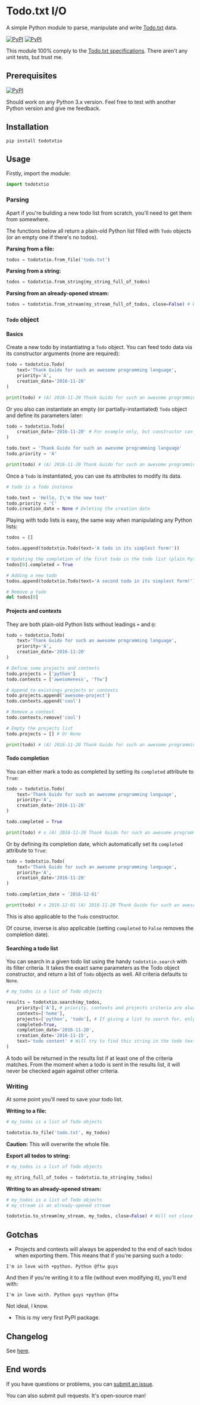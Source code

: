 # Todo.txt I/O

A simple Python module to parse, manipulate and write [Todo.txt](http://todotxt.com/) data.

[![PyPI](https://img.shields.io/pypi/v/todotxtio.svg)]() [![PyPI](https://img.shields.io/pypi/l/todotxtio.svg)]()

This module 100% comply to the [Todo.txt specifications](https://github.com/ginatrapani/todo.txt-cli/wiki/The-Todo.txt-Format). There aren't any unit tests, but trust me.

## Prerequisites

[![PyPI](https://img.shields.io/pypi/pyversions/todotxtio.svg)]()

Should work on any Python 3.x version. Feel free to test with another Python version and give me feedback.

## Installation

```
pip install todotxtio
```

## Usage

Firstly, import the module:

```python
import todotxtio
```

### Parsing

Apart if you're building a new todo list from scratch, you'll need to get them from somewhere.

The functions below all return a plain-old Python list filled with `Todo` objects (or an empty one if there's no todos).

**Parsing from a file:**

```python
todos = todotxtio.from_file('todo.txt')
```

**Parsing from a string:**

```python
todos = todotxtio.from_string(my_string_full_of_todos)
```

**Parsing from an already-opened stream:**

```python
todos = todotxtio.from_stream(my_stream_full_of_todos, close=False) # Will not close the stream
```

### `Todo` object

#### Basics

Create a new todo by instantiating a `Todo` object. You can feed todo data via its constructor arguments (none are required):

```python
todo = todotxtio.Todo(
    text='Thank Guido for such an awesome programming language',
    priority='A',
    creation_date='2016-11-20'
)

print(todo) # (A) 2016-11-20 Thank Guido for such an awesome programming language
```

Or you also can instantiate an empty (or partially-instantiated) `Todo` object and define its parameters later:

```python
todo = todotxtio.Todo(
    creation_date='2016-11-20' # For example only, but constructor can be empty and this can be defined later as well
)

todo.text = 'Thank Guido for such an awesome programming language'
todo.priority = 'A'

print(todo) # (A) 2016-11-20 Thank Guido for such an awesome programming language
```

Once a `Todo` is instantiated, you can use its attributes to modify its data.

```python
# todo is a Todo instance

todo.text = 'Hello, I\'m the new text'
todo.priority = 'C'
todo.creation_date = None # Deleting the creation date
```

Playing with todo lists is easy, the same way when manipulating any Python lists:

```python
todos = []

todos.append(todotxtio.Todo(text='A todo in its simplest form!'))

# Updating the completion of the first todo in the todo list (plain Python syntax)
todos[0].completed = True

# Adding a new todo
todos.append(todotxtio.Todo(text='A second todo in its simplest form!'))

# Remove a todo
del todos[0]
```

#### Projects and contexts

They are both plain-old Python lists without leadings `+` and `@`:

```python
todo = todotxtio.Todo(
    text='Thank Guido for such an awesome programming language',
    priority='A',
    creation_date='2016-11-20'
)

# Define some projects and contexts
todo.projects = ['python']
todo.contexts = ['awesomeness', 'ftw']

# Append to existings projects or contexts
todo.projects.append('awesome-project')
todo.contexts.append('cool')

# Remove a context
todo.contexts.remove('cool')

# Empty the projects list
todo.projects = [] # Or None

print(todo) # (A) 2016-11-20 Thank Guido for such an awesome programming language @awesomeness @ftw
```

#### Todo completion

You can either mark a todo as completed by setting its `completed` attribute to `True`:

```python
todo = todotxtio.Todo(
    text='Thank Guido for such an awesome programming language',
    priority='A',
    creation_date='2016-11-20'
)

todo.completed = True

print(todo) # x (A) 2016-11-20 Thank Guido for such an awesome programming language
```

Or by defining its completion date, which automatically set its `completed` attribute to `True`:

```python
todo = todotxtio.Todo(
    text='Thank Guido for such an awesome programming language',
    priority='A',
    creation_date='2016-11-20'
)

todo.completion_date = '2016-12-01'

print(todo) # x 2016-12-01 (A) 2016-11-20 Thank Guido for such an awesome programming language
```

This is also applicable to the `Todo` constructor.

Of course, inverse is also applicable (setting `completed` to `False` removes the completion date).

#### Searching a todo list

You can search in a given todo list using the handy `todotxtio.search` with its filter criteria. It takes the
exact same parameters as the Todo object constructor, and return a list of `Todo` objects as well. All criteria
defaults to `None`.

```python
# my_todos is a list of Todo objects

results = todotxtio.search(my_todos,
    priority=['A'], # priority, contexts and projects criteria are always lists (or None as said above)
    contexts=['home'],
    projects=['python', 'todo'], # If giving a list to search for, only one match is required to return a todo in the results list
    completed=True,
    completion_date='2016-11-20',
    creation_date='2016-11-15',
    text='todo content' # Will try to find this string in the todo text content
)
```

A todo will be returned in the results list if at least one of the criteria matches. From the moment when a
todo is sent in the results list, it will never be checked again against other criteria.

### Writing

At some point you'll need to save your todo list.

**Writing to a file:**

```python
# my_todos is a list of Todo objects

todotxtio.to_file('todo.txt', my_todos)
```

**Caution:** This will overwrite the whole file.

**Export all todos to string:**

```python
# my_todos is a list of Todo objects

my_string_full_of_todos = todotxtio.to_string(my_todos)
```

**Writing to an already-opened stream:**

```python
# my_todos is a list of Todo objects
# my_stream is an already-opened stream

todotxtio.to_stream(my_stream, my_todos, close=False) # Will not close the stream
```

## Gotchas

  - Projects and contexts will always be appended to the end of each todos when exporting them. This means that if you're parsing such a todo:

```
I'm in love with +python. Python @ftw guys
```

And then if you're writing it to a file (without even modifying it), you'll end with:

```
I'm in love with. Python guys +python @ftw
```

Not ideal, I know.

  - This is my very first PyPI package.

## Changelog

See [here](https://github.com/EpocDotFr/todotxtio/releases).

## End words

If you have questions or problems, you can [submit an issue](https://github.com/EpocDotFr/todotxtio/issues).

You can also submit pull requests. It's open-source man!